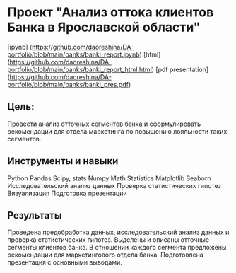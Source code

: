 # Проект "Анализ оттока клиентов Банка в Ярославской области"
[ipynb] (https://github.com/daoreshina/DA-portfolio/blob/main/banks/banki_report.ipynb)
[html] (https://github.com/daoreshina/DA-portfolio/blob/main/banks/banki_report_html.html)
[pdf presentation] (https://github.com/daoreshina/DA-portfolio/blob/main/banks/banki_pres.pdf)

##

## Цель: 
Провести анализ отточных сегментов банка и сформулировать рекомендации для отдела маркетинга по повышению лояльности таких сегментов.

##

## Инструменты и навыки
Python
Pandas
Scipy, stats
Numpy 
Math 
Statistics
Matplotlib
Seaborn
Исследовательский анализ данных
Проверка статистических гипотез
Визуализация
Подготовка презентации

## 
## Результаты
Проведена предобработка данных, исследовательский анализ данных и проверка статистических гипотез.
Выделены и описаны отточные сегменты клиентов банка. В отношении каждого сегмента предложены рекомендации для маркетингового отдела банка.
Подготовлена презентация с основными выводами.
